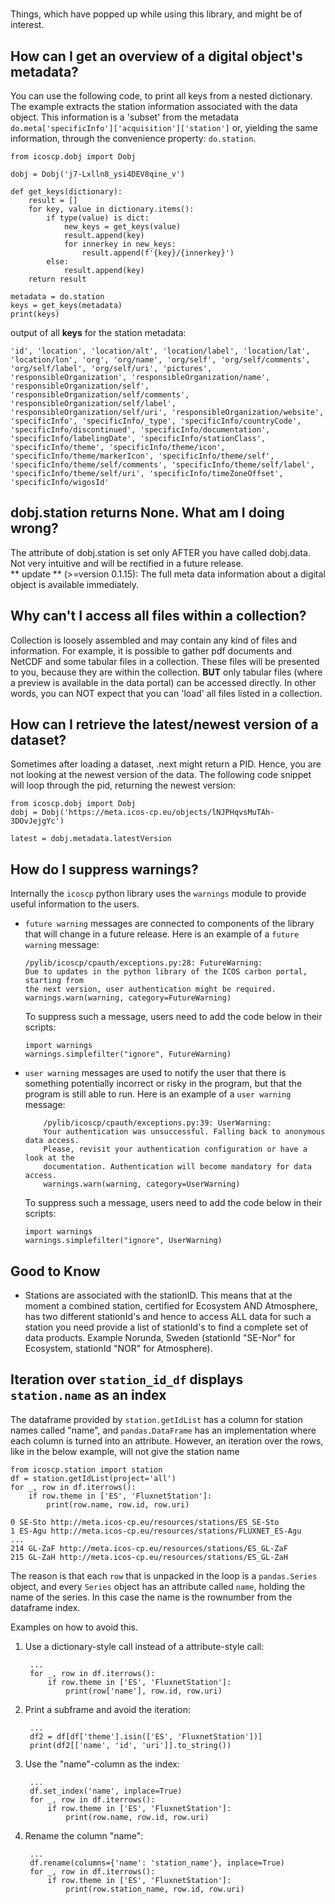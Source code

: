 #
Things, which have popped up while using this library, and might be of interest.

## How can I get an overview of a digital object's metadata?
You can use the following code, to print all keys from a nested dictionary. The example extracts the station
information associated with the data object. This information is a 'subset' from the metadata 
`do.meta['specificInfo']['acquisition']['station']` or, yielding the same information, through the convenience property:
`do.station`.
	
    from icoscp.dobj import Dobj

	dobj = Dobj('j7-Lxlln8_ysi4DEV8qine_v')
	
	def get_keys(dictionary):
		result = []
		for key, value in dictionary.items():
			if type(value) is dict:
				new_keys = get_keys(value)
				result.append(key)
				for innerkey in new_keys:
					result.append(f'{key}/{innerkey}')
			else:
				result.append(key)
		return result

	metadata = do.station
	keys = get_keys(metadata)
	print(keys)
	
output of all **keys** for the station metadata:

`
 'id',
 'location',
 'location/alt',
 'location/label',
 'location/lat',
 'location/lon',
 'org',
 'org/name',
 'org/self',
 'org/self/comments',
 'org/self/label',
 'org/self/uri',
 'pictures',
 'responsibleOrganization',
 'responsibleOrganization/name',
 'responsibleOrganization/self',
 'responsibleOrganization/self/comments',
 'responsibleOrganization/self/label',
 'responsibleOrganization/self/uri',
 'responsibleOrganization/website',
 'specificInfo',
 'specificInfo/_type',
 'specificInfo/countryCode',
 'specificInfo/discontinued',
 'specificInfo/documentation',
 'specificInfo/labelingDate',
 'specificInfo/stationClass',
 'specificInfo/theme',
 'specificInfo/theme/icon',
 'specificInfo/theme/markerIcon',
 'specificInfo/theme/self',
 'specificInfo/theme/self/comments',
 'specificInfo/theme/self/label',
 'specificInfo/theme/self/uri',
 'specificInfo/timeZoneOffset',
 'specificInfo/wigosId'
`

## dobj.station returns None. What am I doing wrong?
The attribute of dobj.station is set only AFTER you have called dobj.data. Not very intuitive and will be rectified in 
a future release.<br> 
** update ** (>=version 0.1.15): The full meta data information about a digital object is available immediately.

## Why can't I access all files within a collection?
Collection is loosely assembled and may contain any kind of files and information. For example, it is possible to 
gather pdf documents and NetCDF and some tabular files in a collection. These files will be presented to you, because 
they are within the collection. **BUT** only tabular files (where a preview is available in the data portal) can be 
accessed directly. In other words, you can NOT expect that you can 'load' all files listed in a collection.

## How can I retrieve the latest/newest version of a dataset?
Sometimes after loading a dataset, .next might return a PID. Hence, you are not looking at the newest version of the 
data. The following code snippet will loop through the pid, returning the newest version:
	
	from icoscp.dobj import Dobj
	dobj = Dobj('https://meta.icos-cp.eu/objects/lNJPHqvsMuTAh-3DOvJejgYc')
	
	latest = dobj.metadata.latestVersion

## How do I suppress warnings?
Internally the `icoscp` python library uses the `warnings` module to provide
useful information to the users.

  - `future warning` messages are connected to components of the library that
    will change in a future release. Here is an example of a `future warning`
    message:

        /pylib/icoscp/cpauth/exceptions.py:28: FutureWarning:
        Due to updates in the python library of the ICOS carbon portal, starting from
        the next version, user authentication might be required.
        warnings.warn(warning, category=FutureWarning)

    To suppress such a message, users need to add the code below in their 
    scripts:

        import warnings
        warnings.simplefilter("ignore", FutureWarning)

  - `user warning` messages are used to notify the user that there is something 
    potentially incorrect or risky in the program, but that the program is 
    still able to run. Here is an example of a `user warning` message:
 
            /pylib/icoscp/cpauth/exceptions.py:39: UserWarning:
            Your authentication was unsuccessful. Falling back to anonymous data access.
            Please, revisit your authentication configuration or have a look at the
            documentation. Authentication will become mandatory for data access.
            warnings.warn(warning, category=UserWarning)

    To suppress such a message, users need to add the code below in their 
    scripts:

        import warnings
        warnings.simplefilter("ignore", UserWarning)

## Good to Know

- Stations are associated with the stationID. This means that at the moment a combined station, certified for Ecosystem 
AND Atmosphere, has two different stationId's and hence to access ALL data for such a station you need provide a list of
stationId's to find a complete set of data products. Example Norunda, Sweden (stationId "SE-Nor" for Ecosystem, 
stationId "NOR" for Atmosphere).

## Iteration over `station_id_df` displays `station.name` as an index 
The dataframe provided by `station.getIdList` has a column for station names called "name", and `pandas.DataFrame` has an 
implementation where each column is turned into an attribute. However, an iteration over the rows, like in the below example, will not 
give the station name

	from icoscp.station import station
    df = station.getIdList(project='all')
    for _, row in df.iterrows():
        if row.theme in ['ES', 'FluxnetStation']:
            print(row.name, row.id, row.uri)
	
	0 SE-Sto http://meta.icos-cp.eu/resources/stations/ES_SE-Sto
    1 ES-Agu http://meta.icos-cp.eu/resources/stations/FLUXNET_ES-Agu
    ...
    214 GL-ZaF http://meta.icos-cp.eu/resources/stations/ES_GL-ZaF
    215 GL-ZaH http://meta.icos-cp.eu/resources/stations/ES_GL-ZaH

The reason is that each `row` that is unpacked in the loop is a `pandas.Series` object, and every `Series` object has an attribute 
called `name`, holding the name of the series. In this case the name is the rownumber from the dataframe index.

Examples on how to avoid this.

1. Use a dictionary-style call instead of a attribute-style call:

        ...
        for _, row in df.iterrows():
            if row.theme in ['ES', 'FluxnetStation']:
                print(row['name'], row.id, row.uri)
    

2. Print a subframe and avoid the iteration:

	    ...
	    df2 = df[df['theme'].isin(['ES', 'FluxnetStation'])]
	    print(df2[['name', 'id', 'uri']].to_string())
	

3. Use the "name"-column as the index:
	    
		...
		df.set_index('name', inplace=True)
	    for _, row in df.iterrows():
	        if row.theme in ['ES', 'FluxnetStation']:
                print(row.name, row.id, row.uri)

4. Rename the column "name":

        ...
		df.rename(columns={'name': 'station_name'}, inplace=True)
        for _, row in df.iterrows():
            if row.theme in ['ES', 'FluxnetStation']:
                print(row.station_name, row.id, row.uri)
